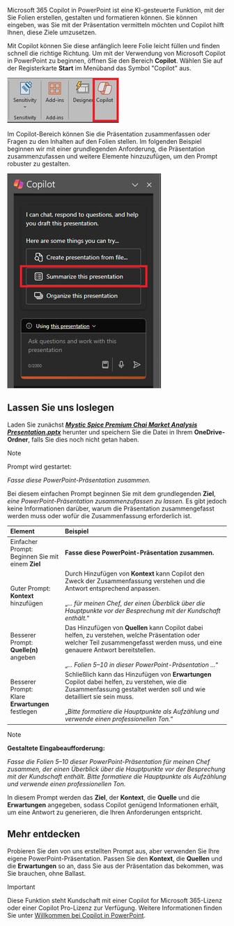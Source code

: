 
Microsoft 365 Copilot in PowerPoint ist eine KI-gesteuerte Funktion, mit der Sie Folien erstellen, gestalten und formatieren können.  Sie können eingeben, was Sie mit der Präsentation vermitteln möchten und Copilot hilft Ihnen, diese Ziele umzusetzen. 

Mit Copilot können Sie diese anfänglich leere Folie leicht füllen und finden schnell die richtige Richtung. Um mit der Verwendung von Microsoft Copilot in PowerPoint zu beginnen, öffnen Sie den Bereich **Copilot**. Wählen Sie auf der Registerkarte **Start** im Menüband das Symbol "Copilot" aus.

![Screenshot des Copilot-Symbols im PowerPoint-Menüband.](../media/copilot-ribbon-powerpoint.png)

Im Copilot-Bereich können Sie die Präsentation zusammenfassen oder Fragen zu den Inhalten auf den Folien stellen. Im folgenden Beispiel beginnen wir mit einer grundlegenden Anforderung, die Präsentation zusammenzufassen und weitere Elemente hinzuzufügen, um den Prompt robuster zu gestalten.

![Screenshot des Copilot-Bereichs in PowerPoint beim ersten Öffnen.](../media/copilot-pane-powerpoint.png)

## Lassen Sie uns loslegen

Laden Sie zunächst **_[Mystic Spice Premium Chai Market Analysis Presentation.pptx](https://go.microsoft.com/fwlink/?linkid=2268768)_** herunter und speichern Sie die Datei in Ihrem **OneDrive-Ordner**, falls Sie dies noch nicht getan haben.

> [!NOTE]
> Prompt wird gestartet:
>
> _Fasse diese PowerPoint-Präsentation zusammen._

Bei diesem einfachen Prompt beginnen Sie mit dem grundlegenden **Ziel**, _eine PowerPoint-Präsentation zusammenzufassen zu lassen._ Es gibt jedoch keine Informationen darüber, warum die Präsentation zusammengefasst werden muss oder wofür die Zusammenfassung erforderlich ist.

| Element | Beispiel |
| :------ | :------- |
| Einfacher Prompt: <br>Beginnen Sie mit einem **Ziel** | **Fasse diese PowerPoint-Präsentation zusammen.** |
| Guter Prompt: <br>**Kontext** hinzufügen | Durch Hinzufügen von **Kontext** kann Copilot den Zweck der Zusammenfassung verstehen und die Antwort entsprechend anpassen.<br><br>„_... für meinen Chef, der einen Überblick über die Hauptpunkte vor der Besprechung mit der Kundschaft enthält._“ |
| Besserer Prompt: <br>**Quelle(n)** angeben | Das Hinzufügen von **Quellen** kann Copilot dabei helfen, zu verstehen, welche Präsentation oder welcher Teil zusammengefasst werden muss, und eine genauere Antwort bereitstellen.<br><br>„_... Folien 5–10 in dieser PowerPoint-Präsentation ..._“ |
| Besserer Prompt: <br>Klare **Erwartungen** festlegen | Schließlich kann das Hinzufügen von **Erwartungen** Copilot dabei helfen, zu verstehen, wie die Zusammenfassung gestaltet werden soll und wie detailliert sie sein muss.<br><br>„_Bitte formatiere die Hauptpunkte als Aufzählung und verwende einen professionellen Ton._“ |

> [!NOTE]
> **Gestaltete Eingabeaufforderung:**
>
> _Fasse die Folien 5–10 dieser PowerPoint-Präsentation für meinen Chef zusammen, der einen Überblick über die Hauptpunkte vor der Besprechung mit der Kundschaft enthält. Bitte formatiere die Hauptpunkte als Aufzählung und verwende einen professionellen Ton._

In diesem Prompt werden das **Ziel**, der **Kontext**, die **Quelle** und die **Erwartungen** angegeben, sodass Copilot genügend Informationen erhält, um eine Antwort zu generieren, die Ihren Anforderungen entspricht.

## Mehr entdecken

Probieren Sie den von uns erstellten Prompt aus, aber verwenden Sie Ihre eigene PowerPoint-Präsentation. Passen Sie den **Kontext**, die **Quellen** und die **Erwartungen** so an, dass Sie aus der Präsentation das bekommen, was Sie brauchen, ohne Ballast.

> [!IMPORTANT]
> Diese Funktion steht Kundschaft mit einer Copilot for Microsoft 365-Lizenz oder einer Copilot Pro-Lizenz zur Verfügung. Weitere Informationen finden Sie unter [Willkommen bei Copilot in PowerPoint](https://support.microsoft.com/office/welcome-to-copilot-in-powerpoint-57133c75-24c0-4519-8096-d0dadf25fb8d).
